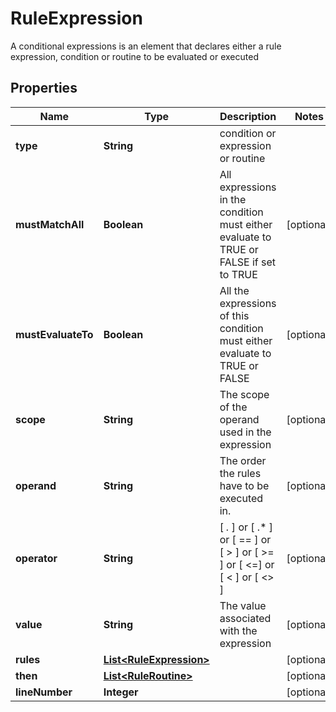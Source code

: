

# RuleExpression

A conditional expressions is an element that declares either a rule expression, condition or routine to be evaluated or executed

## Properties

| Name | Type | Description | Notes |
|------------ | ------------- | ------------- | -------------|
|**type** | **String** | condition or expression or routine |  |
|**mustMatchAll** | **Boolean** | All expressions in the condition must either evaluate to TRUE or FALSE if set to TRUE |  [optional] |
|**mustEvaluateTo** | **Boolean** | All the expressions of this condition must either evaluate to TRUE or FALSE |  [optional] |
|**scope** | **String** | The scope of the operand used in the expression |  [optional] |
|**operand** | **String** | The order the rules have to be executed in. |  [optional] |
|**operator** | **String** | [ *.* ] or [ .* ] or [ &#x3D;&#x3D; ] or [ &gt; ] or [ &gt;&#x3D; ] or [ &lt;&#x3D;]  or [ &lt; ] or [ &lt;&gt; ] |  [optional] |
|**value** | **String** | The value associated with the expression |  [optional] |
|**rules** | [**List&lt;RuleExpression&gt;**](RuleExpression.md) |  |  [optional] |
|**then** | [**List&lt;RuleRoutine&gt;**](RuleRoutine.md) |  |  [optional] |
|**lineNumber** | **Integer** |  |  [optional] |



